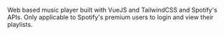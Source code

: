 Web based music player built with VueJS and TailwindCSS and Spotify's APIs.
Only applicable to Spotify's premium users to login and view their playlists.
